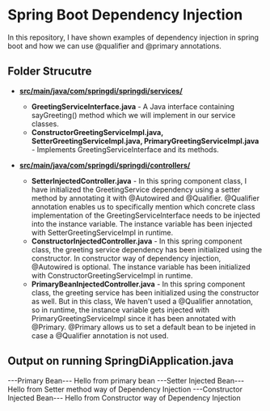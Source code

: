 # Spring Boot Dependency Injection
In this repository, I have shown examples of dependency injection in spring boot and how we can use @qualifier and @primary annotations.

## Folder Strucutre
- [**src/main/java/com/springdi/springdi/services/**](https://github.com/kunal-gohrani/spring-boot-dependency-injection/tree/master/src/main/java/com/springdi/springdi/services)
    - **GreetingServiceInterface.java** - A Java interface containing sayGreeting() method which we will implement in our service classes.
    - **ConstructorGreetingServiceImpl.java, SetterGreetingServiceImpl.java, PrimaryGreetingServiceImpl.java** - Implements GreetingServiceInterface and its methods.

- [**src/main/java/com/springdi/springdi/controllers/**](https://github.com/kunal-gohrani/spring-boot-dependency-injection/tree/master/src/main/java/com/springdi/springdi/controllers)
    - **SetterInjectedController.java** - In this spring component class, I have initialized the GreetingService dependency using a setter method by annotating it with @Autowired and @Qualifier. @Qualifier annotation enables us to specifically mention which concrete class implementation of the GreetingServiceInterface needs to be injected into the instance variable. The instance variable has been injected with SetterGreetingServiceImpl in runtime.
    - **ConstructorInjectedController.java** - In this spring component class, the greeting service dependency has been initialized using the constructor. In constructor way of dependency injection, @Autowired is optional. The instance variable has been initialized with ConstructorGreetingServiceImpl in runtime.
    - **PrimaryBeanInjectedController.java** - In this spring component class, the greeting service has been initialized using the constructor as well. But in this class, We haven't used a @Qualifier annotation, so in runtime, the instance variable gets injected with PrimaryGreetingServiceImpl since it has been annotated with @Primary. @Primary allows us to set a default bean to be injeted in case a @Qualifier annotation is not used.

## Output on running SpringDiApplication.java
---Primary Bean---
Hello from primary bean
---Setter Injected Bean---
Hello from Setter method way of Dependency Injection
---Constructor Injected Bean---
Hello from Constructor way of Dependency Injection

